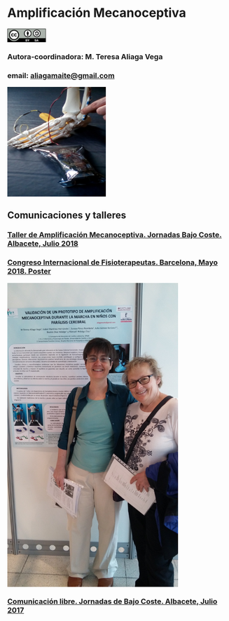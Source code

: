 # Amplificación Mecanoceptiva
<a href="" target="_blank"><img width="88" height="31" border="0" align="center" src="img/ccbysa.png "/></a>

### Autora-coordinadora: M. Teresa Aliaga Vega

### email: aliagamaite@gmail.com

<a href="" target="_blank"><img width="225" height="250" border="0" align="center" src="img/esqueleto.jpg  "/></a>

## Comunicaciones y talleres 

### [Taller de Amplificación Mecanoceptiva. Jornadas Bajo Coste. Albacete, Julio 2018](https://github.com/leobotmanuel/MecanoAmplificador/blob/master/doc/TallerBajoCoste_Julio2018/README.md#taller-de-amplificaci%C3%B3n-mecanoceptiva-jornadas-de-bajo-coste)

### [Congreso Internacional de Fisioterapeutas. Barcelona, Mayo 2018.](https://www.scientificbigdata.com/article.php?blIYO5OuL/HDwafAvKT5K8BasnMHnuTH1SXdehBW5Ts=)[ Poster](https://www.scientificbigdata.com/interfaces/obre_pdf.php?CnNz7mwHNtiSnn+2lzr3uhv4fS1wpps+gGg63qcr062tt7LxeJ1ctJF578Abv4HJArS/aLVIIjOpoRH2y0F+qNRRP84h60jq+HWhWVGkvgo17bYl2g4XW/PxXpxEl8ph)

<a href="" target="_blank"><img width="390" height="693" border="0" align="center" src="img/20180504_CFisio.jpg  "/></a>

### [Comunicación libre. Jornadas de Bajo Coste. Albacete, Julio 2017](https://github.com/leobotmanuel/MecanoAmplificador#comunicaci%C3%B3n-libre-jornadas-de-bajo-coste)


